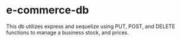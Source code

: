 # e-commerce-db
This db utilizes express and sequelize using PUT, POST, and DELETE functions to manage a business stock, and  prices.
